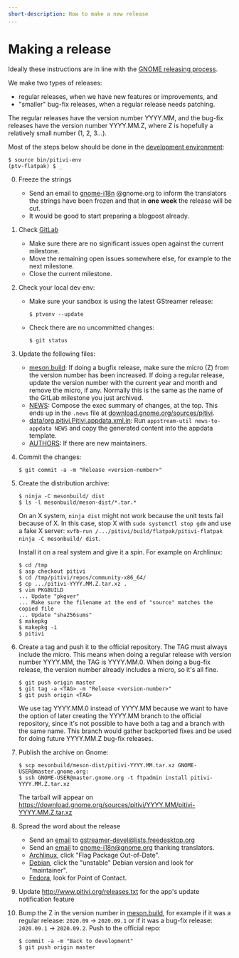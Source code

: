 ```yaml
---
short-description: How to make a new release
...
```


# Making a release

Ideally these instructions are in line with the [GNOME releasing
process](https://live.gnome.org/MaintainersCorner/Releasing).

We make two types of releases:
- regular releases, when we have new features or improvements, and
- "smaller" bug-fix releases, when a regular release needs patching.

The regular releases have the version number YYYY.MM, and the bug-fix releases
have the version number YYYY.MM.Z, where Z is hopefully a relatively small
number (1, 2, 3...).

Most of the steps below should be done in the [development
environment](HACKING.md):

```
$ source bin/pitivi-env
(ptv-flatpak) $ _
```

0. Freeze the strings
    * Send an email to [gnome-i18n](https://mail.gnome.org/archives/gnome-i18n/)
    @gnome.org to inform the translators the strings have been frozen and that
    in **one week** the release will be cut.
    * It would be good to start preparing a blogpost already.

1. Check [GitLab](https://gitlab.gnome.org/GNOME/pitivi/milestones)
    * Make sure there are no significant issues open against the current milestone.
    * Move the remaining open issues somewhere else, for example to the next milestone.
    * Close the current milestone.

2. Check your local dev env:
    * Make sure your sandbox is using the latest GStreamer release:
      ```
      $ ptvenv --update
      ```

    * Check there are no uncommitted changes:
      ```
      $ git status
      ```

3. Update the following files:
    * [meson.build](https://gitlab.gnome.org/GNOME/pitivi/blob/master/meson.build):
If doing a bugfix release, make sure the micro (Z) from the version number has
been increased. If doing a regular release, update the version number with the
current year and month and remove the micro, if any. Normally this is the
same as the name of the GitLab milestone you just archived.
     * [NEWS](https://gitlab.gnome.org/GNOME/pitivi/blob/master/NEWS):
Compose the exec summary of changes, at the top. This ends up in the `.news`
file at [download.gnome.org/sources/pitivi](https://download.gnome.org/sources/pitivi/).
     * [data/org.pitivi.Pitivi.appdata.xml.in](https://gitlab.gnome.org/GNOME/pitivi/blob/master/data/org.pitivi.Pitivi.appdata.xml.in):
Run `appstream-util news-to-appdata NEWS` and copy the generated content into
the appdata template.
     * [AUTHORS](https://gitlab.gnome.org/GNOME/pitivi/blob/master/AUTHORS):
If there are new maintainers.

4. Commit the changes:
   ```
   $ git commit -a -m "Release <version-number>"
   ```

5. Create the distribution archive:
   ```
   $ ninja -C mesonbuild/ dist
   $ ls -l mesonbuild/meson-dist/*.tar.*
   ```
   On an X system, `ninja dist` might not work because the unit tests fail
   because of X. In this case, stop X with `sudo systemctl stop gdm` and use a
   fake X server: `xvfb-run /.../pitivi/build/flatpak/pitivi-flatpak ninja -C mesonbuild/ dist`.

   Install it on a real system and give it a spin. For example on Archlinux:
   ```
   $ cd /tmp
   $ asp checkout pitivi
   $ cd /tmp/pitivi/repos/community-x86_64/
   $ cp .../pitivi-YYYY.MM.Z.tar.xz .
   $ vim PKGBUILD
   ... Update "pkgver"
   ... Make sure the filename at the end of "source" matches the copied file
   ... Update "sha256sums"
   $ makepkg
   $ makepkg -i
   $ pitivi
   ```

6. Create a tag and push it to the official repository. The TAG must always include the micro. This means when doing a regular release with version number YYYY.MM, the TAG is YYYY.MM.0. When doing a bug-fix release, the version number already includes a micro, so it's all fine.
   ```
   $ git push origin master
   $ git tag -a <TAG> -m "Release <version-number>"
   $ git push origin <TAG>
   ```
   We use tag YYYY.MM.0 instead of YYYY.MM because we want to have the option of
   later creating the YYYY.MM branch to the official repository, since it's not
   possible to have both a tag and a branch with the same name. This branch
   would gather backported fixes and be used for doing future YYYY.MM.Z bug-fix
   releases.

7. Publish the archive on Gnome:
   ```
   $ scp mesonbuild/meson-dist/pitivi-YYYY.MM.tar.xz GNOME-USER@master.gnome.org:
   $ ssh GNOME-USER@master.gnome.org -t ftpadmin install pitivi-YYYY.MM.Z.tar.xz
   ```
   The tarball will appear on
   https://download.gnome.org/sources/pitivi/YYYY.MM/pitivi-YYYY.MM.Z.tar.xz

8. Spread the word about the release
    * Send an [email](https://lists.freedesktop.org/archives/gstreamer-devel/2017-September/065566.html) to gstreamer-devel@lists.freedesktop.org
    * Send an [email](https://mail.gnome.org/archives/gnome-i18n/2017-September/msg00136.html) to gnome-i18n@gnome.org thanking translators.
    * [Archlinux](https://www.archlinux.org/packages/community/x86_64/pitivi/), click "Flag Package Out-of-Date".
    * [Debian](https://packages.debian.org/pitivi), click the "unstable" Debian version and look for "maintainer".
    * [Fedora](https://apps.fedoraproject.org/packages/pitivi), look for Point of Contact.

9. Update http://www.pitivi.org/releases.txt for the app's update notification feature

10. Bump the Z in the version number in
    [meson.build](https://gitlab.gnome.org/GNOME/pitivi/blob/master/meson.build),
    for example if it was a regular release: `2020.09` -> `2020.09.1` or if it was a
    bug-fix release: `2020.09.1` -> `2020.09.2`.
    Push to the official repo:
    ```
    $ commit -a -m "Back to development"
    $ git push origin master
    ```
